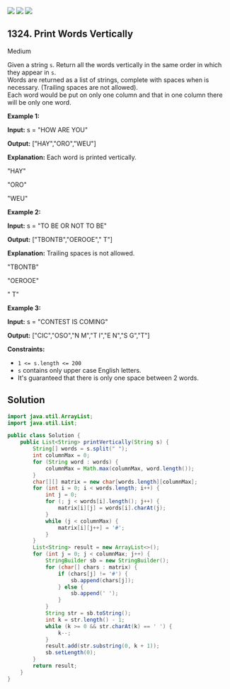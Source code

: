 [![](https://img.shields.io/github/stars/javadev/LeetCode-in-Java?label=Stars&style=flat-square)](https://github.com/javadev/LeetCode-in-Java)
[![](https://img.shields.io/github/forks/javadev/LeetCode-in-Java?label=Fork%20me%20on%20GitHub%20&style=flat-square)](https://github.com/javadev/LeetCode-in-Java/fork)
[![](https://img.shields.io/badge/-LeetCode%20in%20Kotlin-blue?style=flat-square)](https://github.com/javadev/LeetCode-in-Kotlin)

## 1324\. Print Words Vertically

Medium

Given a string `s`. Return all the words vertically in the same order in which they appear in `s`.  
Words are returned as a list of strings, complete with spaces when is necessary. (Trailing spaces are not allowed).  
Each word would be put on only one column and that in one column there will be only one word.

**Example 1:**

**Input:** s = "HOW ARE YOU"

**Output:** ["HAY","ORO","WEU"]

**Explanation:** Each word is printed vertically. 

"HAY"

"ORO"

"WEU"

**Example 2:**

**Input:** s = "TO BE OR NOT TO BE"

**Output:** ["TBONTB","OEROOE"," T"]

**Explanation:** Trailing spaces is not allowed. 

"TBONTB" 

"OEROOE" 

" T"

**Example 3:**

**Input:** s = "CONTEST IS COMING"

**Output:** ["CIC","OSO","N M","T I","E N","S G","T"]

**Constraints:**

*   `1 <= s.length <= 200`
*   `s` contains only upper case English letters.
*   It's guaranteed that there is only one space between 2 words.

## Solution

```java
import java.util.ArrayList;
import java.util.List;

public class Solution {
    public List<String> printVertically(String s) {
        String[] words = s.split(" ");
        int columnMax = 0;
        for (String word : words) {
            columnMax = Math.max(columnMax, word.length());
        }
        char[][] matrix = new char[words.length][columnMax];
        for (int i = 0; i < words.length; i++) {
            int j = 0;
            for (; j < words[i].length(); j++) {
                matrix[i][j] = words[i].charAt(j);
            }
            while (j < columnMax) {
                matrix[i][j++] = '#';
            }
        }
        List<String> result = new ArrayList<>();
        for (int j = 0; j < columnMax; j++) {
            StringBuilder sb = new StringBuilder();
            for (char[] chars : matrix) {
                if (chars[j] != '#') {
                    sb.append(chars[j]);
                } else {
                    sb.append(' ');
                }
            }
            String str = sb.toString();
            int k = str.length() - 1;
            while (k >= 0 && str.charAt(k) == ' ') {
                k--;
            }
            result.add(str.substring(0, k + 1));
            sb.setLength(0);
        }
        return result;
    }
}
```